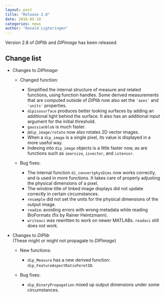 ```yaml
---
layout: post
title: "Release 2.8"
date: 2016-05-18
categories: news
author: "Ronald Ligteringen"
---
```


Version 2.8 of *DIPlib* and *DIPimage* has been released.

## Change list

- Changes to *DIPimage*:

    - Changed function:
        - Simplified the internal structure of measure and related functions, using function handles. Some derived measurements that are computed outside of *DIPlib* now also set the `'axes'` and `'units'` properties.
        - `dipisosurface` produces better looking surfaces by adding an additional light behind the surface. It also has an additional input argument for the initial threshold.
        - `gaussianblob` is much faster.
        - `@dip_image/rotate` now also rotates 2D vector images.
        - When a `dip_image` is a single pixel, its value is displayed in a more useful way.
        - Indexing into `dip_image` objects is a little faster now, as are functions such as `imarsize`, `isvector`, and `istensor`.

    - Bug fixes:
        - The internal function `di_convertphysDims` now works correctly, and is used in more functions. It takes care of properly adjusting the physical dimensions of a pixel.
        - The window title of linked image displays did not update correctly in certain circumstances.
        - `resample` did not set the units for the physical dimensions of the output image.
        - `readim`: avoiding errors with wrong metadata while reading BioFormats (fix by Rainer Heintzmann).
        - `writeavi` was rewritten to work on newer MATLABs. `readavi` still does not work.

- Changes to *DIPlib*  
    (These might or might not propagate to *DIPimage*)

    - New functions:
        - `dip_Measure` has a new derived function: `dip_FeatureAspectRatioFeretID`.

    - Bug fixes:
        - `dip_BinaryPropagation` mixed up output dimensions under some circumstances.
